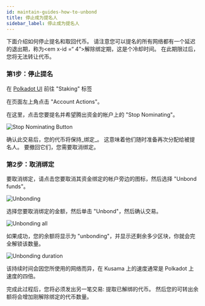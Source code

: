 ```yaml
---
id: maintain-guides-how-to-unbond
title: 停止成为提名人
sidebar_label: 停止成为提名人
---
```


下面介绍如何停止提名和取回代币。 请注意您可以提名的所有网络都有一个延迟的退出期，称为<em x-id =“ 4”>解除绑定期</em>，这是个冷却时间。 在此期限过后，您将无法转让代币。

### 第1步：停止提名

在 [Polkadot UI](https://polkadot.js.org/apps) 前往 "Staking" 标签

在页面左上角点击 "Account Actions"。

在这里，点击您要提名并希望腾出资金的帐户上的 "Stop Nominating"。

![Stop Nominating Button](/img/NPoS/unbond1.png)

确认此交易后，您的代币将保持_绑定_。 这意味着他们随时准备再次分配给被提名人。 要撤回它们，您需要取消绑定。

### 第2步：取消绑定

要取消绑定，请点击您要取消其资金绑定的帐户旁边的图标，然后选择 "Unbond funds"。

![Unbonding](/img/NPoS/unbond2.png)

选择您要取消绑定的金额，然后单击 "Unbond"，然后确认交易。

![Unbonding all](/img/NPoS/unbond3.png)

如果成功，您的余额将显示为 "unbonding"，并显示还剩余多少区块，你就会完全解锁该数量。

![Unbonding duration](/img/NPoS/unbond4.png)

该持续时间会因您所使用的网络而异，在 Kusama 上的速度通常是 Polkadot 上速度的四倍。

完成此过程后，您将必须发出另一笔交易: 提取已解绑的代币。 然后您的可转出余额将会增加刚解除绑定的代币数量。
